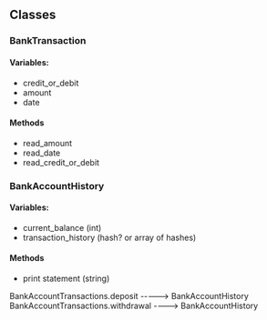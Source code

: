 ## Classes
### BankTransaction
#### Variables:
* credit_or_debit
* amount
* date

#### Methods
* read_amount
* read_date
* read_credit_or_debit

### BankAccountHistory
#### Variables:
* current_balance (int)
* transaction_history (hash? or array of hashes)

#### Methods
* print statement (string)


BankAccountTransactions.deposit -----> BankAccountHistory
BankAccountTransactions.withdrawal ----> BankAccountHistory
